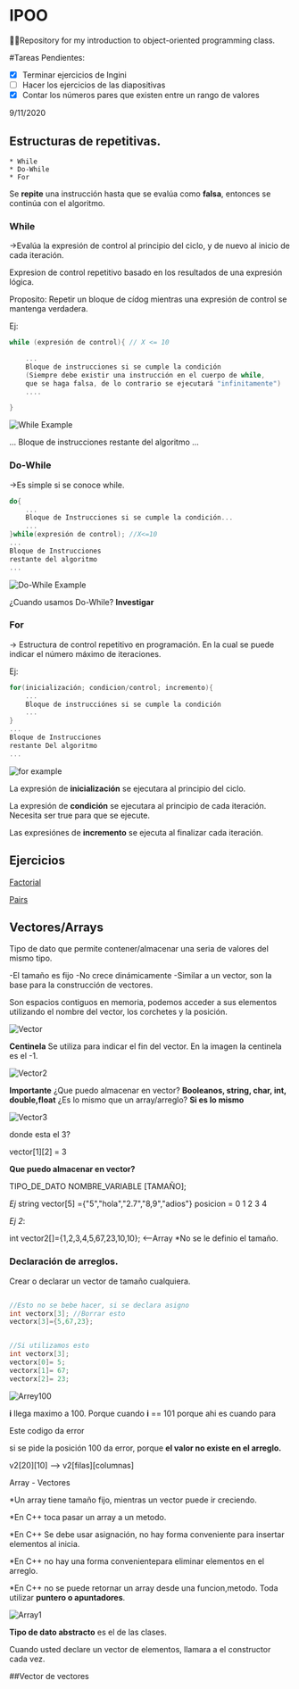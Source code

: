 # IPOO
 👩‍💻Repository for my introduction to object-oriented programming class.  

#Tareas Pendientes:
- [x] Terminar ejercicios de Ingini
- [ ] Hacer los ejercicios de las diapositivas
- [x] Contar los números pares que existen entre un rango de valores

9/11/2020

## Estructuras de repetitivas.
    * While
    * Do-While
    * For

Se **repite** una instrucción hasta que se evalúa como **falsa**,
entonces se continúa con el algoritmo.

### While
->Evalúa la expresión de control al principio del ciclo,
y de nuevo al inicio de cada iteración.

Expresion de control repetitivo basado en los resultados de una expresión lógica.

Proposito: Repetir un bloque de cídog mientras una expresión de control se mantenga verdadera.

Ej:

``` C++
while (expresión de control){ // X <= 10

    ...
    Bloque de instrucciones si se cumple la condición
    (Siempre debe existir una instrucción en el cuerpo de while,
    que se haga falsa, de lo contrario se ejecutará "infinitamente")
    ....

}
```

![While Example](https://i.imgur.com/fhTxSx7.png)

...
Bloque de instrucciones
restante del algoritmo
...

### Do-While
->Es simple si se conoce while.

``` C++
do{
    ...
    Bloque de Instrucciones si se cumple la condición...
    ...
}while(expresión de control); //X<=10
...
Bloque de Instrucciones
restante del algoritmo
...
```

![Do-While Example](https://i.imgur.com/Ud34gUh.png)

¿Cuando usamos Do-While? **Investigar**

### For

-> Estructura de control repetitivo en programación. En la cual se puede indicar el número máximo de iteraciones.

Ej:

``` C++
for(inicialización; condicion/control; incremento){
    ...
    Bloque de instrucciónes si se cumple la condición
    ...
}
...
Bloque de Instrucciones
restante Del algoritmo
...
```
![for example](https://i.imgur.com/x5bcAl9.png)

La expresión de **inicialización** se ejecutara al principio del ciclo.

La expresión de **condición** se ejecutara al principio de cada iteración. Necesita ser true para que se ejecute.

Las expresiónes de **incremento** se ejecuta al finalizar cada iteración.

## Ejercicios

[Factorial](https://github.com/Ingrid-E/IPOO/tree/master/Factorial)

[Pairs](https://github.com/Ingrid-E/IPOO/tree/master/Pairs)

## Vectores/Arrays

Tipo de dato que permite contener/almacenar una seria de valores del mismo tipo.

-El tamaño es fijo
-No crece dinámicamente
-Similar a un vector, son la base para la construcción de vectores.

Son espacios contiguos en memoria, podemos acceder a sus elementos utilizando el nombre del vector, los corchetes y la posición.

![Vector](img/vectoresArray.PNG)

**Centinela** Se utiliza para indicar el fin del vector.
En la imagen la centinela es el -1.

![Vector2](img/vectoresArray2.PNG)

**Importante**
¿Que puedo almacenar en vector? **Booleanos, string, char, int, double,float**
¿Es lo mismo que un array/arreglo? **Si es lo mismo**

![Vector3](img/vector.PNG)

donde esta el 3?

vector[1][2] = 3

**Que puedo almacenar en vector?**

TIPO_DE_DATO NOMBRE_VARIABLE [TAMAÑO];

*Ej*
string vector[5] ={"5","hola","2.7","8,9","adios"}
        posicion =  0    1      2     3      4

*Ej 2*:

int vector2[]={1,2,3,4,5,67,23,10,10};  <--Array
*No se le definio el tamaño.

### Declaración de arreglos.

Crear o declarar un vector de tamaño cualquiera. 

``` C++ 

//Esto no se bebe hacer, si se declara asigno
int vectorx[3]; //Borrar esto
vectorx[3]={5,67,23};

``` 

``` C++ 

//Si utilizamos esto
int vectorx[3]; 
vectorx[0]= 5;
vectorx[1]= 67;
vectorx[2]= 23;

``` 

![Arrey100](img/arrey100.PNG)

**i** llega maximo a 100. Porque cuando **i** == 101 porque ahi es cuando para

Este codigo da error 

si se pide la posición 100 da error, porque **el valor no existe en el arreglo.** 

v2[20][10] --> v2[filas][columnas]

Array - Vectores

*Un array tiene tamaño fijo, mientras un vector puede ir creciendo.

*En C++ toca pasar un array a un metodo.

*En C++ Se debe usar asignación, no hay forma conveniente para insertar elementos al inicia.

*En C++ no hay una forma convenientepara eliminar elementos en el arreglo.

*En C++ no se puede retornar un array desde una funcion,metodo. Toda utilizar **puntero o apuntadores**.

![Array1](img/Array1.PNG)


**Tipo de dato abstracto** es el de las clases.

Cuando usted declare un vector de elementos, llamara a el constructor cada vez.

##Vector de vectores